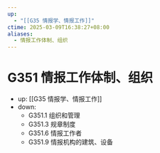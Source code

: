 ```yaml
---
up:
  - "[[G35 情报学、情报工作]]"
ctime: 2025-03-09T16:38:27+08:00
aliases:
  - 情报工作体制、组织
---
```


# G351 情报工作体制、组织

- up: [[G35 情报学、情报工作]]
- down:	
	- G351.1 组织和管理
	- G351.3 规章制度
	- G351.6 情报工作者
	- G351.9 情报机构的建筑、设备
	
